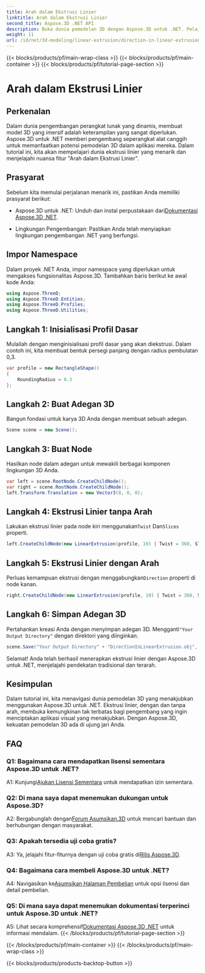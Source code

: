```yaml
---
title: Arah dalam Ekstrusi Linier
linktitle: Arah dalam Ekstrusi Linier
second_title: Aspose.3D .NET API
description: Buka dunia pemodelan 3D dengan Aspose.3D untuk .NET. Pelajari arah ekstrusi linier, tingkatkan kreativitas, dan buat aplikasi imersif dengan mudah.
weight: 11
url: /id/net/3d-modeling/linear-extrusion/direction-in-linear-extrusion/
---
```


{{< blocks/products/pf/main-wrap-class >}}
{{< blocks/products/pf/main-container >}}
{{< blocks/products/pf/tutorial-page-section >}}

# Arah dalam Ekstrusi Linier

## Perkenalan

Dalam dunia pengembangan perangkat lunak yang dinamis, membuat model 3D yang imersif adalah keterampilan yang sangat diperlukan. Aspose.3D untuk .NET memberi pengembang seperangkat alat canggih untuk memanfaatkan potensi pemodelan 3D dalam aplikasi mereka. Dalam tutorial ini, kita akan mempelajari dunia ekstrusi linier yang menarik dan menjelajahi nuansa fitur "Arah dalam Ekstrusi Linier".

## Prasyarat

Sebelum kita memulai perjalanan menarik ini, pastikan Anda memiliki prasyarat berikut:

-  Aspose.3D untuk .NET: Unduh dan instal perpustakaan dari[Dokumentasi Aspose.3D .NET](https://reference.aspose.com/3d/net/).

- Lingkungan Pengembangan: Pastikan Anda telah menyiapkan lingkungan pengembangan .NET yang berfungsi.

## Impor Namespace

Dalam proyek .NET Anda, impor namespace yang diperlukan untuk mengakses fungsionalitas Aspose.3D. Tambahkan baris berikut ke awal kode Anda:

```csharp
using Aspose.ThreeD;
using Aspose.ThreeD.Entities;
using Aspose.ThreeD.Profiles;
using Aspose.ThreeD.Utilities;
```

## Langkah 1: Inisialisasi Profil Dasar

Mulailah dengan menginisialisasi profil dasar yang akan diekstrusi. Dalam contoh ini, kita membuat bentuk persegi panjang dengan radius pembulatan 0,3.

```csharp
var profile = new RectangleShape()
{
    RoundingRadius = 0.3
};
```

## Langkah 2: Buat Adegan 3D

Bangun fondasi untuk karya 3D Anda dengan membuat sebuah adegan.

```csharp
Scene scene = new Scene();
```

## Langkah 3: Buat Node

Hasilkan node dalam adegan untuk mewakili berbagai komponen lingkungan 3D Anda.

```csharp
var left = scene.RootNode.CreateChildNode();
var right = scene.RootNode.CreateChildNode();
left.Transform.Translation = new Vector3(8, 0, 0);
```

## Langkah 4: Ekstrusi Linier tanpa Arah

 Lakukan ekstrusi linier pada node kiri menggunakan`Twist` Dan`Slices` properti.

```csharp
left.CreateChildNode(new LinearExtrusion(profile, 10) { Twist = 360, Slices = 100 });
```

## Langkah 5: Ekstrusi Linier dengan Arah

 Perluas kemampuan ekstrusi dengan menggabungkan`Direction` properti di node kanan.

```csharp
right.CreateChildNode(new LinearExtrusion(profile, 10) { Twist = 360, Slices = 100, Direction = new Vector3(0.3, 0.2, 1) });
```

## Langkah 6: Simpan Adegan 3D

 Pertahankan kreasi Anda dengan menyimpan adegan 3D. Mengganti`"Your Output Directory"` dengan direktori yang diinginkan.

```csharp
scene.Save("Your Output Directory" + "DirectionInLinearExtrusion.obj", FileFormat.WavefrontOBJ);
```

Selamat! Anda telah berhasil menerapkan ekstrusi linier dengan Aspose.3D untuk .NET, menjelajahi pendekatan tradisional dan terarah.

## Kesimpulan

Dalam tutorial ini, kita menavigasi dunia pemodelan 3D yang menakjubkan menggunakan Aspose.3D untuk .NET. Ekstrusi linier, dengan dan tanpa arah, membuka kemungkinan tak terbatas bagi pengembang yang ingin menciptakan aplikasi visual yang menakjubkan. Dengan Aspose.3D, kekuatan pemodelan 3D ada di ujung jari Anda.

## FAQ

### Q1: Bagaimana cara mendapatkan lisensi sementara Aspose.3D untuk .NET?

 A1: Kunjungi[Ajukan Lisensi Sementara](https://purchase.aspose.com/temporary-license/) untuk mendapatkan izin sementara.

### Q2: Di mana saya dapat menemukan dukungan untuk Aspose.3D?

 A2: Bergabunglah dengan[Forum Asumsikan.3D](https://forum.aspose.com/c/3d/18) untuk mencari bantuan dan berhubungan dengan masyarakat.

### Q3: Apakah tersedia uji coba gratis?

 A3: Ya, jelajahi fitur-fiturnya dengan uji coba gratis di[Rilis Aspose.3D](https://releases.aspose.com/).

### Q4: Bagaimana cara membeli Aspose.3D untuk .NET?

 A4: Navigasikan ke[Asumsikan Halaman Pembelian](https://purchase.aspose.com/buy) untuk opsi lisensi dan detail pembelian.

### Q5: Di mana saya dapat menemukan dokumentasi terperinci untuk Aspose.3D untuk .NET?

 A5: Lihat secara komprehensif[Dokumentasi Aspose.3D .NET](https://reference.aspose.com/3d/net/) untuk informasi mendalam.
{{< /blocks/products/pf/tutorial-page-section >}}

{{< /blocks/products/pf/main-container >}}
{{< /blocks/products/pf/main-wrap-class >}}

{{< blocks/products/products-backtop-button >}}
